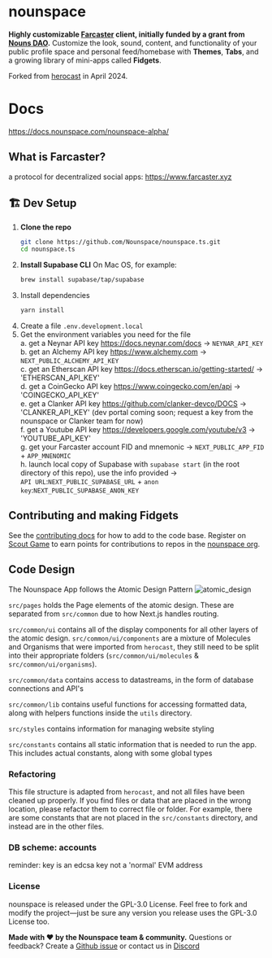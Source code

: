 # nounspace

**Highly customizable [Farcaster](https://farcaster.xyz/) client, initially funded by a grant from [Nouns DAO](https://nouns.wtf/).** Customize the look, sound, content, and functionality of your public profile space and personal feed/homebase with **Themes**, **Tabs**, and a growing library of mini-apps called **Fidgets**.


Forked from [herocast](https://github.com/hellno/herocast/) in April 2024.

# Docs
https://docs.nounspace.com/nounspace-alpha/

## What is Farcaster?
a protocol for decentralized social apps: https://www.farcaster.xyz

## 🏗️ Dev Setup

1. **Clone the repo**  
   ```bash
   git clone https://github.com/Nounspace/nounspace.ts.git
   cd nounspace.ts
2. **Install Supabase CLI**
   On Mac OS, for example:
   ```bash
   brew install supabase/tap/supabase
4. Install dependencies
   ```bash
   yarn install
6. Create a file `.env.development.local`
7. Get the environment variables you need for the file <br>
  a. get a Neynar API key https://docs.neynar.com/docs -> `NEYNAR_API_KEY` <br>
  b. get an Alchemy API key https://www.alchemy.com -> `NEXT_PUBLIC_ALCHEMY_API_KEY` <br>
  c. get an Etherscan API key https://docs.etherscan.io/getting-started/ -> 'ETHERSCAN_API_KEY' <br>
  d. get a CoinGecko API key https://www.coingecko.com/en/api -> 'COINGECKO_API_KEY' <br>
  e. get a Clanker API key https://github.com/clanker-devco/DOCS -> 'CLANKER_API_KEY' (dev portal coming soon; request a key from the nounspace or Clanker team for now) <br>
  f. get a Youtube API key https://developers.google.com/youtube/v3 -> 'YOUTUBE_API_KEY' <br>
  g. get your Farcaster account FID and mnemonic -> `NEXT_PUBLIC_APP_FID` + `APP_MNENOMIC`<br>
  h. launch local copy of Supabase with `supabase start` (in the root directory of this repo), use the info provided -> <br>
 `API URL`:`NEXT_PUBLIC_SUPABASE_URL` + `anon key`:`NEXT_PUBLIC_SUPABASE_ANON_KEY`

## Contributing and making Fidgets

See the [contributing docs](docs/CONTRIBUTING.MD) for how to add to the code base. Register on [Scout Game](https://scoutgame.xyz/) to earn points for contributions to repos in the [nounspace org](https://github.com/Nounspace/).

## Code Design

The Nounspace App follows the Atomic Design Pattern
![atomic_design](https://github.com/Nounspace/nounspace.ts/assets/7180740/2c892612-c730-4e74-bd32-3e7a8a6babbb)

`src/pages` holds the Page elements of the atomic design. These are separated from `src/common` due to how Next.js handles routing.

`src/common/ui` contains all of the display components for all other layers of the atomic design. `src/common/ui/components` are a mixture of Molecules and Organisms that were imported from `herocast`, they still need to be split into their appropriate folders (`src/common/ui/molecules` & `src/common/ui/organisms`).

`src/common/data` contains access to datastreams, in the form of database connections and API's

`src/common/lib` contains useful functions for accessing formatted data, along with helpers functions inside the `utils` directory.

`src/styles` contains information for managing website styling

`src/constants` contains all static information that is needed to run the app. This includes actual constants, along with some global types

### Refactoring

This file structure is adapted from `herocast`, and not all files have been cleaned up properly. If you find files or data that are placed in the wrong location, please refactor them to correct file or folder. For example, there are some constants that are not placed in the `src/constants` directory, and instead are in the other files.

### DB scheme: accounts
reminder: key is an edcsa key not a 'normal' EVM address

### License
nounspace is released under the GPL-3.0 License. Feel free to fork and modify the project—just be sure any version you release uses the GPL-3.0 License too.

**Made with ❤️ by the Nounspace team & community.**
Questions or feedback? Create a [Github issue](https://github.com/Nounspace/nounspace.ts/issues) or contact us in [Discord](https://discord.gg/eYQeXU2WuH)
